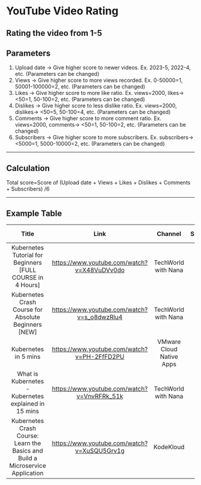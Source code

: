 # YouTube Video Rating

Rating the video from 1-5
-----

## Parameters

1. Upload date -> Give higher score to newer videos. Ex. 2023-5, 2022-4, etc. (Parameters can be changed)
2. Views -> Give higher score to more views recorded. Ex. 0-50000=1, 50001-100000=2, etc. (Parameters can be changed)
3. Likes -> Give higher score to more like ratio. Ex. views=2000, likes-> <50=1, 50-100=2, etc. (Parameters can be changed)
4. Dislikes -> Give higher score to less dislike ratio. Ex. views=2000, dislikes-> <50=5, 50-100=4, etc. (Parameters can be changed)
5. Comments -> Give higher score to more comment ratio. Ex. views=2000, comments-> <50=1, 50-100=2, etc. (Parameters can be changed)
6. Subscribers -> Give higher score to more subscribers. Ex. subscribers-> <5000=1, 5000-10000=2, etc. (Parameters can be changed)

-----
## Calculation

Total score=Score of (Upload date + Views + Likes + Dislikes + Comments + Subscribers) /6

-----
## Example Table

| Title | Link | Channel | Subscribers | Score | Upload Date | Score | Views | Score | Likes | Score | Dislikes | Score | Comments | Score | Total Score |
|:-----:|:----:|:-------:|:-----------:|:-----:|:-----------:|:-----:|:-----:|:-----:|:-----:|:-----:|:--------:|:-----:|:--------:|:-----:|:-----------:|
|Kubernetes Tutorial for Beginners [FULL COURSE in 4 Hours]|https://www.youtube.com/watch?v=X48VuDVv0do|TechWorld with Nana|948,000|5|2020-11-06|3|7,000,317|4|96,767|3|921|4|4,041|5|4|
|Kubernetes Crash Course for Absolute Beginners [NEW]|https://www.youtube.com/watch?v=s_o8dwzRlu4|TechWorld with Nana|948,000|5|2021-09-30|4|2,169,585|2|40,020|2|472|3|1,342|3|3.16|
|Kubernetes in 5 mins|https://www.youtube.com/watch?v=PH-2FfFD2PU|VMware Cloud Native Apps|52,900|1|2017-05-16|1|2,224,968|2|27,098|1|1,984|1|13|1|1.16|
|What is Kubernetes - Kubernetes explained in 15 mins|https://www.youtube.com/watch?v=VnvRFRk_51k|TechWorld with Nana|948,000|5|2019-12-20|2|1,160,407|1|26,182|2|369|3|664|2|2.5|
|Kubernetes Crash Course: Learn the Basics and Build a Microservice Application|https://www.youtube.com/watch?v=XuSQU5Grv1g|KodeKloud|169,000|2|2023-03-31|5|858,632|1|4,935|5|84|5|154|2|3.33|


